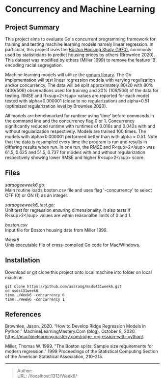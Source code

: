# 

# Concurrency and Machine Learning

## Project Summary

This project aims to evaluate Go&#39;s concurrent programming framework for training and testing machine learning models namely linear regression. In particular, this project uses the [Boston Housing Study (1970)](http://lib.stat.cmu.edu/datasets/boston), commonly used by statisticians to predict housing prices by others (Brownlee 2020). This dataset was modified by others (Miller 1999) to remove the feature &#39;B&#39; encoding racial segregation.

Machine learning models will utilize the [gonum library](https://pkg.go.dev/gonum.org/v1/gonum). The Go implementation will test linear regression models with varying regulization and/or concurrency. The data will be split approximately 80/20 with 80% (400/506) observations used for training and 20% (106/506) of the data for testing. RMSE and R&lt;sup&gt;2&lt;/sup&gt; values are reported for each model tested with alpha=0.000001 (close to no regularization) and alpha=0.51 (optimized regularization level by Brownlee 2020).

All models are benchmarked for runtime using &#39;time&#39; before commands in the command line and the concurrency flag 0 or 1. Concurrency significantly reduced runtime with runtimes of 0.016s and 0.042s with and without regularization respectively. Models are trained 100 times. The models with alpha=0.000001 performed better than with alpha = 0.51. Note that the data is resampled every time the program is run and results in differing results when run. In one run, the RMSE and R&lt;sup&gt;2&lt;/sup&gt; was 61.5, 0.625 and 51.5, 0.737 for models with and without regularization respectively showing lower RMSE and higher R&lt;sup&gt;2&lt;/sup&gt; score. 


## Files

*saraogeeweek6.go:* \
Main routine loads boston.csv file and uses flag &#39;-concurrency&#39; to select OFF (0) or ON (1) as an integer.

*saraogeeweek6_test.go:* \
Unit test for regression ensuring dimensionality. It also tests if R&lt;sup&gt;2&lt;/sup&gt; values are within reasonalbe limits of 0 and 1.

*boston.csv* \
Input file for Boston housing data from Miller 1999.

*Week6* \
Unix executable file of cross-compiled Go code for Mac/Windows. 


## Installation

Download or git clone this project onto local machine into folder on local machine.
```
git clone https://github.com/asaraog/msds431week6.git
cd msds431week6
time ./Week6 -concurrency 0
time ./Week6 -concurrency 1

```


## References

Brownlee, Jason. 2020. “How to Develop Ridge Regression Models in Python.” MachineLearningMastery.Com (blog). October 8, 2020. https://machinelearningmastery.com/ridge-regression-with-python/.

Miller, Thomas W. 1999. &#34;The Boston splits: Sample size requirements for modern regression.&#34; 1999 Proceedings of the Statistical Computing Section of the American Statistical Association, 210–215.



---

> Author:   
> URL: //localhost:1313/Week6/  

